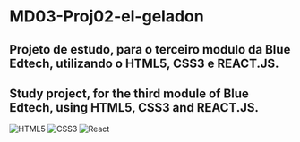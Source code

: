# MD03-Proj02-el-geladon

## Projeto de estudo, para o terceiro modulo da Blue Edtech, utilizando o HTML5, CSS3 e REACT.JS.
## Study project, for the third module of Blue Edtech, using HTML5, CSS3 and REACT.JS.

![HTML5](https://img.shields.io/badge/html5-%23E34F26.svg?style=for-the-badge&logo=html5&logoColor=white)
![CSS3](https://img.shields.io/badge/css3-%231572B6.svg?style=for-the-badge&logo=css3&logoColor=white)
![React](https://img.shields.io/badge/react-%2320232a.svg?style=for-the-badge&logo=react&logoColor=%2361DAFB)
